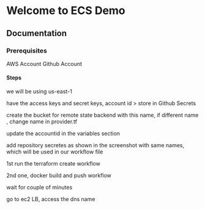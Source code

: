 # Welcome to ECS Demo

## Documentation

### Prerequisites
AWS Account 
Github Account
#### Steps

we will be using us-east-1

have the access keys and secret keys, account id > store in Github Secrets

create the bucket for remote state backend with this name, if different name , change name in provider.tf

update the accountid in the variables section

add repository secretes as shown in the screenshot with same names, which will be used in our workflow file

1st run the terraform create workflow

2nd one, docker build and push workflow

wait for couple of minutes

go to ec2 LB, access the dns name